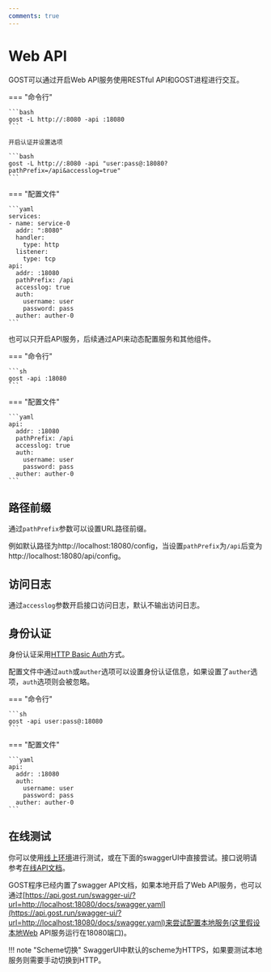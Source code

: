 ```yaml
---
comments: true
---
```


# Web API

GOST可以通过开启Web API服务使用RESTful API和GOST进程进行交互。

=== "命令行"

    ```bash
	gost -L http://:8080 -api :18080
	```

	开启认证并设置选项

	```bash
	gost -L http://:8080 -api "user:pass@:18080?pathPrefix=/api&accesslog=true"
	```

=== "配置文件"

    ```yaml
	services:
	- name: service-0
	  addr: ":8080"
	  handler:
		type: http
	  listener:
		type: tcp
	api:
	  addr: :18080
	  pathPrefix: /api
	  accesslog: true
	  auth:
	    username: user
		password: pass
	  auther: auther-0
	```

也可以只开启API服务，后续通过API来动态配置服务和其他组件。

=== "命令行"

    ```sh
	gost -api :18080
	```

=== "配置文件"

    ```yaml
	api:
	  addr: :18080
	  pathPrefix: /api
	  accesslog: true
	  auth:
	    username: user
		password: pass
	  auther: auther-0
	```

## 路径前缀

通过`pathPrefix`参数可以设置URL路径前缀。

例如默认路径为http://localhost:18080/config，当设置`pathPrefix`为`/api`后变为http://localhost:18080/api/config。

## 访问日志

通过`accesslog`参数开启接口访问日志，默认不输出访问日志。

## 身份认证

身份认证采用[HTTP Basic Auth](https://en.wikipedia.org/wiki/Basic_access_authentication)方式。

配置文件中通过`auth`或`auther`选项可以设置身份认证信息，如果设置了`auther`选项，`auth`选项则会被忽略。

=== "命令行"

    ```sh
	gost -api user:pass@:18080
	```

=== "配置文件"

    ```yaml
    api:
      addr: :18080
      auth:
        username: user
        password: pass
      auther: auther-0
    ```

## 在线测试

你可以使用[线上环境](https://api.gost.run/config)进行测试，或在下面的swaggerUI中直接尝试。接口说明请参考[在线API文档](https://api.gost.run/swagger-ui/?url=/docs/swagger.yaml)。

GOST程序已经内置了swagger API文档，如果本地开启了Web API服务，也可以通过[https://api.gost.run/swagger-ui/?url=http://localhost:18080/docs/swagger.yaml](https://api.gost.run/swagger-ui/?url=http://localhost:18080/docs/swagger.yaml)来尝试配置本地服务(这里假设本地Web API服务运行在18080端口)。

!!! note "Scheme切换"
    SwaggerUI中默认的scheme为HTTPS，如果要测试本地服务则需要手动切换到HTTP。